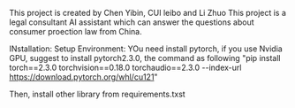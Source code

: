 This project is created by Chen Yibin, CUI leibo and Li Zhuo
This project is a legal consultant AI assistant which can answer the questions about consumer proection law from China. 

INstallation:
Setup Environment:
YOu need install pytorch, if you use Nvidia GPU, suggest to install pytorch2.3.0, the command as following
"pip install torch==2.3.0 torchvision==0.18.0 torchaudio==2.3.0 --index-url https://download.pytorch.org/whl/cu121"

Then, install other library from requirements.txst
